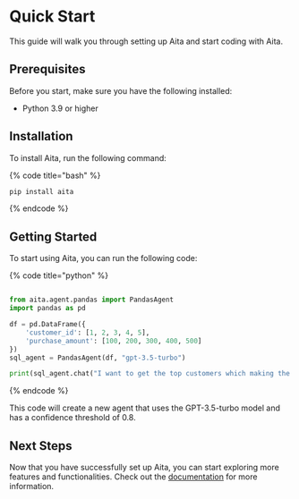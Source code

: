 
# Quick Start

This guide will walk you through setting up Aita and start coding with Aita.

## Prerequisites

Before you start, make sure you have the following installed:

- Python 3.9 or higher

## Installation

To install Aita, run the following command:

{% code title="bash" %}
```bash
pip install aita
```
{% endcode %}

## Getting Started

To start using Aita, you can run the following code:

{% code title="python" %}
```python

from aita.agent.pandas import PandasAgent
import pandas as pd

df = pd.DataFrame({
    'customer_id': [1, 2, 3, 4, 5],
    'purchase_amount': [100, 200, 300, 400, 500]
})
sql_agent = PandasAgent(df, "gpt-3.5-turbo")

print(sql_agent.chat("I want to get the top customers which making the most purchases"))
```
{% endcode %}

This code will create a new agent that uses the GPT-3.5-turbo model and has a confidence threshold of 0.8.

## Next Steps

Now that you have successfully set up Aita, you can start exploring more features and functionalities. Check out the [documentation](https://docs.aita.dev) for more information.